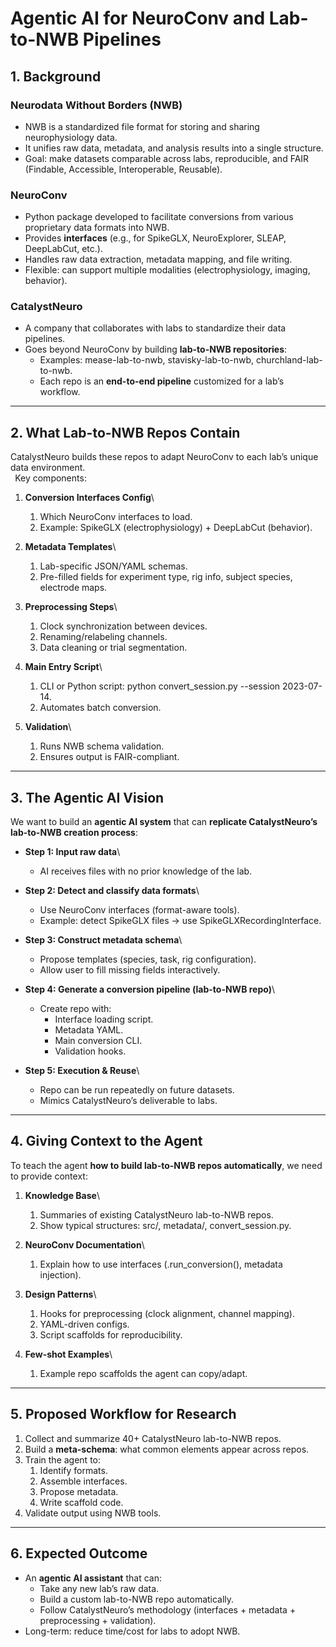 ﻿# <a name="_7dgwltq1cf03"></a>**Agentic AI for NeuroConv and Lab-to-NWB Pipelines**
## <a name="_49e22eqi4bh3"></a>**1. Background**
### <a name="_mhouat65mjaz"></a>**Neurodata Without Borders (NWB)**
- NWB is a standardized file format for storing and sharing neurophysiology data.
- It unifies raw data, metadata, and analysis results into a single structure.
- Goal: make datasets comparable across labs, reproducible, and FAIR (Findable, Accessible, Interoperable, Reusable).
### <a name="_4cs85pk2n8ea"></a>**NeuroConv**
- Python package developed to facilitate conversions from various proprietary data formats into NWB.
- Provides **interfaces** (e.g., for SpikeGLX, NeuroExplorer, SLEAP, DeepLabCut, etc.).
- Handles raw data extraction, metadata mapping, and file writing.
- Flexible: can support multiple modalities (electrophysiology, imaging, behavior).
### <a name="_701sqko3wlwu"></a>**CatalystNeuro**
- A company that collaborates with labs to standardize their data pipelines.
- Goes beyond NeuroConv by building **lab-to-NWB repositories**:
  - Examples: mease-lab-to-nwb, stavisky-lab-to-nwb, churchland-lab-to-nwb.
  - Each repo is an **end-to-end pipeline** customized for a lab’s workflow.
-----
## <a name="_np7uhsm5sgbv"></a>**2. What Lab-to-NWB Repos Contain**
CatalystNeuro builds these repos to adapt NeuroConv to each lab’s unique data environment.\
` `Key components:

1. **Conversion Interfaces Config**\

   1. Which NeuroConv interfaces to load.
   1. Example: SpikeGLX (electrophysiology) + DeepLabCut (behavior).
1. **Metadata Templates**\

   1. Lab-specific JSON/YAML schemas.
   1. Pre-filled fields for experiment type, rig info, subject species, electrode maps.
1. **Preprocessing Steps**\

   1. Clock synchronization between devices.
   1. Renaming/relabeling channels.
   1. Data cleaning or trial segmentation.
1. **Main Entry Script**\

   1. CLI or Python script: python convert\_session.py --session 2023-07-14.
   1. Automates batch conversion.
1. **Validation**\

   1. Runs NWB schema validation.
   1. Ensures output is FAIR-compliant.
-----
## <a name="_lppzgbqimkgm"></a>**3. The Agentic AI Vision**
We want to build an **agentic AI system** that can **replicate CatalystNeuro’s lab-to-NWB creation process**:

- **Step 1: Input raw data**\

  - AI receives files with no prior knowledge of the lab.
- **Step 2: Detect and classify data formats**\

  - Use NeuroConv interfaces (format-aware tools).
  - Example: detect SpikeGLX files → use SpikeGLXRecordingInterface.
- **Step 3: Construct metadata schema**\

  - Propose templates (species, task, rig configuration).
  - Allow user to fill missing fields interactively.
- **Step 4: Generate a conversion pipeline (lab-to-NWB repo)**\

  - Create repo with:
    - Interface loading script.
    - Metadata YAML.
    - Main conversion CLI.
    - Validation hooks.
- **Step 5: Execution & Reuse**\

  - Repo can be run repeatedly on future datasets.
  - Mimics CatalystNeuro’s deliverable to labs.
-----
## <a name="_q4h0l3lckcqh"></a>**4. Giving Context to the Agent**
To teach the agent **how to build lab-to-NWB repos automatically**, we need to provide context:

1. **Knowledge Base**\

   1. Summaries of existing CatalystNeuro lab-to-NWB repos.
   1. Show typical structures: src/, metadata/, convert\_session.py.
1. **NeuroConv Documentation**\

   1. Explain how to use interfaces (.run\_conversion(), metadata injection).
1. **Design Patterns**\

   1. Hooks for preprocessing (clock alignment, channel mapping).
   1. YAML-driven configs.
   1. Script scaffolds for reproducibility.
1. **Few-shot Examples**\

   1. Example repo scaffolds the agent can copy/adapt.
-----
## <a name="_zb5aznyn8tpr"></a>**5. Proposed Workflow for Research**
1. Collect and summarize 40+ CatalystNeuro lab-to-NWB repos.
1. Build a **meta-schema**: what common elements appear across repos.
1. Train the agent to:
   1. Identify formats.
   1. Assemble interfaces.
   1. Propose metadata.
   1. Write scaffold code.
1. Validate output using NWB tools.
-----
## <a name="_4c4xomhcvd0v"></a>**6. Expected Outcome**
- An **agentic AI assistant** that can:
  - Take any new lab’s raw data.
  - Build a custom lab-to-NWB repo automatically.
  - Follow CatalystNeuro’s methodology (interfaces + metadata + preprocessing + validation).
- Long-term: reduce time/cost for labs to adopt NWB.


